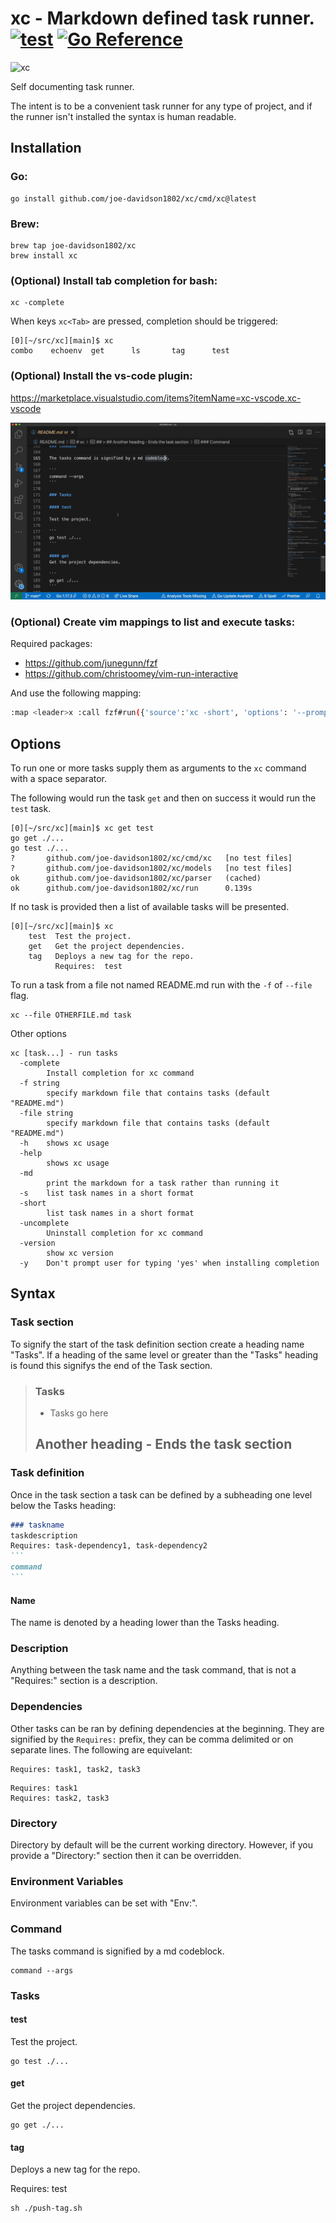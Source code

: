 # xc - Markdown defined task runner. [![test](https://github.com/joe-davidson1802/xc/actions/workflows/test.yaml/badge.svg)](https://github.com/joe-davidson1802/xc/actions/workflows/test.yaml) [![Go Reference](https://pkg.go.dev/badge/github.com/joe-davidson1802/xc.svg)](https://pkg.go.dev/github.com/joe-davidson1802/xc)

![xc](https://user-images.githubusercontent.com/19927761/156772881-10065864-ff4d-4225-ab2b-5adbbe628845.png)


Self documenting task runner.

The intent is to be a convenient task runner for any type of project, and if the runner isn't installed the syntax is human readable.

## Installation

### Go:
```
go install github.com/joe-davidson1802/xc/cmd/xc@latest
```

### Brew:
```
brew tap joe-davidson1802/xc
brew install xc
```

### (Optional) Install tab completion for bash:

```
xc -complete
```

When keys `xc<Tab>` are pressed, completion should be triggered:

```
[0][~/src/xc][main]$ xc
combo    echoenv  get      ls       tag      test
```

### (Optional) Install the vs-code plugin:

<https://marketplace.visualstudio.com/items?itemName=xc-vscode.xc-vscode>

![vscode demo](./xc.gif)


### (Optional) Create vim mappings to list and execute tasks:

Required packages:

- <https://github.com/junegunn/fzf>
- <https://github.com/christoomey/vim-run-interactive>

And use the following mapping:

``` sh
:map <leader>x :call fzf#run({'source':'xc -short', 'options': '--prompt "xc> " --preview "xc -md {}"', 'sink': 'RunInInteractiveShell xc', 'window': {'width': 0.9, 'height': 0.6}})
```

## Options

To run one or more tasks supply them as arguments to the `xc` command with a space separator.

The following would run the task `get` and then on success it would run the `test` task.

```
[0][~/src/xc][main]$ xc get test
go get ./...
go test ./...
?       github.com/joe-davidson1802/xc/cmd/xc   [no test files]
?       github.com/joe-davidson1802/xc/models   [no test files]
ok      github.com/joe-davidson1802/xc/parser   (cached)
ok      github.com/joe-davidson1802/xc/run      0.139s
```

If no task is provided then a list of available tasks will be presented.

```
[0][~/src/xc][main]$ xc
    test  Test the project.
    get   Get the project dependencies.
    tag   Deploys a new tag for the repo.
          Requires:  test

```

To run a task from a file not named README.md run with the `-f` of `--file` flag.

```
xc --file OTHERFILE.md task
```

Other options
```
xc [task...] - run tasks
  -complete
        Install completion for xc command
  -f string
        specify markdown file that contains tasks (default "README.md")
  -file string
        specify markdown file that contains tasks (default "README.md")
  -h    shows xc usage
  -help
        shows xc usage
  -md
        print the markdown for a task rather than running it
  -s    list task names in a short format
  -short
        list task names in a short format
  -uncomplete
        Uninstall completion for xc command
  -version
        show xc version
  -y    Don't prompt user for typing 'yes' when installing completion
```

## Syntax

### Task section

To signify the start of the task definition section create a heading name "Tasks".
If a heading of the same level or greater than the "Tasks" heading is found this signifys the end of the Task section.

> ### Tasks
> - Tasks go here
> ## Another heading - Ends the task section

### Task definition

Once in the task section a task can be defined by a subheading one level below the Tasks heading:

```` md
### taskname
taskdescription
Requires: task-dependency1, task-dependency2
```
command
```
````

#### Name

The name is denoted by a heading lower than the Tasks heading.

### Description

Anything between the task name and the task command, that is not a "Requires:" section is a description.

### Dependencies

Other tasks can be ran by defining dependencies at the beginning.
They are signified by the `Requires:` prefix, they can be comma delimited or on separate lines.
The following are equivelant:

```
Requires: task1, task2, task3
```
```
Requires: task1
Requires: task2, task3
```

### Directory

Directory by default will be the current working directory. However, if you provide a "Directory:" section then it can be overridden.

### Environment Variables

Environment variables can be set with "Env:".

### Command

The tasks command is signified by a md codeblock.

```
command --args
```

### Tasks

#### test

Test the project.

```
go test ./...
```

#### get
Get the project dependencies.

```
go get ./...
```

#### tag
Deploys a new tag for the repo.

Requires: test
```
sh ./push-tag.sh
```
